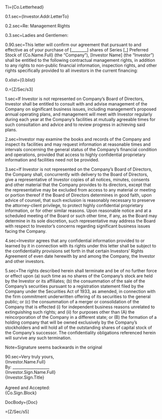 Ti={Co.Letterhead}

0.1.sec={Investor.Addr.LetterTo}

0.2.sec=Re:	Management Rights

0.3.sec=Ladies and Gentlemen:

0.90.sec=This letter will confirm our agreement that pursuant to and effective as of your purchase of [________] shares of Series [_] Preferred Stock of {Co.Name.Full} (the “Company”),  [Investor Name] (the “Investor”) shall be entitled to the following contractual management rights, in addition to any rights to non-public financial information, inspection rights, and other rights specifically provided to all investors in the current financing:

0.xlist={0.blist}

0.=[Z/Sec/s3]

1.sec=If Investor is not represented on Company’s Board of Directors, Investor shall be entitled to consult with and advise management of the Company on significant business issues, including management’s proposed annual operating plans, and management will meet with Investor regularly during each year at the Company’s facilities at mutually agreeable times for such consultation and advice and to review progress in achieving said plans.

2.sec=Investor may examine the books and records of the Company and inspect its facilities and may request information at reasonable times and intervals concerning the general status of the Company’s financial condition and operations, provided that access to highly confidential proprietary information and facilities need not be provided.

3.sec=If Investor is not represented on the Company’s Board of Directors, the Company shall, concurrently with delivery to the Board of Directors, give a representative of Investor copies of all notices, minutes, consents and other material that the Company provides to its directors, except that the representative may be excluded from access to any material or meeting or portion thereof if the Board of Directors determines in good faith, upon advice of counsel, that such exclusion is reasonably necessary to preserve the attorney-client privilege, to protect highly confidential proprietary information, or for other similar reasons.  Upon reasonable notice and at a scheduled meeting of the Board or such other time, if any, as the Board may determine in its sole discretion, such representative may address the Board with respect to Investor’s concerns regarding significant business issues facing the Company.

4.sec=Investor agrees that any confidential information provided to or learned by it in connection with its rights under this letter shall be subject to the confidentiality provisions set forth in that certain Investors’ Rights Agreement of even date herewith by and among the Company, the Investor and other investors.

5.sec=The rights described herein shall terminate and be of no further force or effect upon (a) such time as no shares of the Company’s stock are held by the Investor or its affiliates; (b) the consummation of the sale of the Company’s securities pursuant to a registration statement filed by the Company under the Securities Act of 1933, as amended, in connection with the firm commitment underwritten offering of its securities to the general public; or (c) the consummation of a merger or consolidation of the Company that is effected (i) for independent business reasons unrelated to extinguishing such rights; and (ii) for purposes other than (A) the reincorporation of the Company in a different state; or (B) the formation of a holding company that will be owned exclusively by the Company’s stockholders and will hold all of the outstanding shares of capital stock of the Company’s successor.  The confidentiality obligations referenced herein will survive any such termination.

Note=Signature seems backwards in the original

90.sec=Very truly yours,<br>{Investor.Name.Full}<br>By: ___________________<br>{Investor.Sign.Name.Full}<br>{Investor.Sign.Title}<br><br>Agreed and Accepted:<br>{Co.Sign.Block}

DocBody={Doc}

=[Z/Sec/s5]
